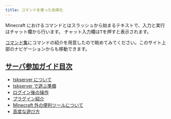 ```yaml
---
title: コマンドを使った効率化
---
```


Minecraft におけるコマンドとはスラッシュから始まるテキストで、入力と実行はチャット欄から行います。
チャット入力欄は<kbd>T</kbd>を押すと表示されます。

[コマンド集](/commands)にコマンドの紹介を用意したので眺めてみてください。このサイト上部のナビゲーションからも移動できます。


## [サーバ参加ガイド目次](/introduction)
* [tskserver について](/introduction/about)
* [tskserver で遊ぶ準備](/introduction/prepare)
* [ログイン後の操作](/introduction/day1)
* [プラグイン紹介](/introduction/plugins)
* [Minecraft 外の便利ツールについて](/introduction/tools)
* [高度な遊び方](/introduction/advanced)